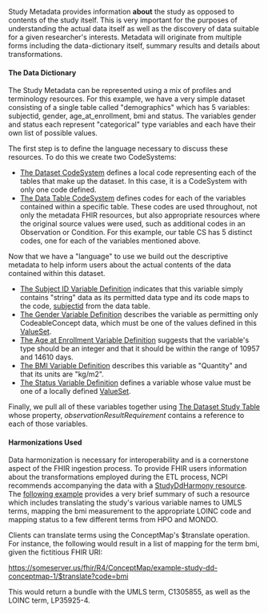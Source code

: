 Study Metadata provides information **about** the study as opposed to contents of the study itself. This is very important for the purposes of understanding the actual data itself as well as the discovery of data suitable for a given researcher's interests. Metadata will originate from multiple forms including the data-dictionary itself, summary results and details about transformations.

#### The Data Dictionary
The Study Metadata can be represented using a mix of profiles and terminology resources. For this example, we have a very simple dataset consisting of a single table called "demographics" which has 5 variables: subjectid, gender, age_at_enrollment, bmi and status. The variables gender and status each represent "categorical" type variables and each have their own list of possible values. 

The first step is to define the language necessary to discuss these resources. To do this we create two CodeSystems:
* [The Dataset CodeSystem](CodeSystem-example-study-dd-dataset-codesystem-1.html) defines a local code representing each of the tables that make up the dataset. In this case, it is a CodeSystem with only one code defined. 
*  [The Data Table CodeSystem](CodeSystem-example-study-dd-datatable-codesystem-1.html) defines codes for each of the variables contained within a specific table. These codes are used throughout, not only the metadata FHIR resources, but also appropriate resources where the original source values were used, such as additional codes in an Observation or Condition. For this example, our table CS has 5 distinct codes, one for each of the variables mentioned above.  

Now that we have a "language" to use we build out the descriptive metadata to help inform users about the actual contents of the data contained within this dataset. 
* [The Subject ID Variable Definition](ObservationDefinition-example-study-dd-variable-1-1.html) indicates that this variable simply contains "string" data as its permitted data type and its code maps to the code, [subjectid](CodeSystem-example-study-dd-datatable-codesystem-1.html) from the data table. 
* [The Gender Variable Definition](ObservationDefinition-example-study-dd-variable-1-2.html) describes the variable as permitting only CodeableConcept data, which must be one of the values defined in this [ValueSet](http://hl7.org/fhir/ValueSet/administrative-gender).
* [The Age at Enrollment Variable Definition](ObservationDefinition-example-study-dd-variable-1-3.html) suggests that the variable's type should be an integer and that it should be within the range of 10957 and 14610 days. 
* [The BMI Variable Definition](ObservationDefinition-example-study-dd-variable-1-4.html) describes this variable as "Quantity" and that its units are "kg/m2".
* [The Status Variable Definition](ObservationDefinition-example-study-dd-variable-1-5.html) defines a variable whose value must be one of a locally defined [ValueSet](ValueSet-example-study-dd-case-control-vs-1.html).

Finally, we pull all of these variables together using [The Dataset Study Table](ActivityDefinition-example-study-dd-table-1.html) whose property, *observationResultRequirement* contains a reference to each of those variables. 

#### Harmonizations Used
Data harmonization is necessary for interoperability and is a cornerstone aspect of the FHIR ingestion process. To provide FHIR users information about the transformations employed during the ETL process, NCPI recommends accompanying the data with a [StudyDdHarmony resource](StructureDefinition-study-dd-harmony.html). The [following example](ConceptMap-example-study-dd-conceptmap-1.json.html) provides a very brief summary of such a resource which includes translating the study's various variable names to UMLS terms, mapping the bmi measurement to the appropriate LOINC code and mapping status to a few different terms from HPO and MONDO. 

Clients can translate terms using the ConceptMap's $translate operation. For instance, the following would result in a list of mapping for the term bmi, given the fictitious FHIR URI: 

https://someserver.us/fhir/R4/ConceptMap/example-study-dd-conceptmap-1/$translate?code=bmi

This would return a bundle with the UMLS term, C1305855, as well as the LOINC term, LP35925-4.
